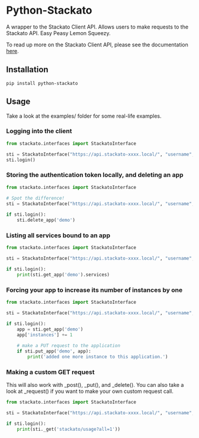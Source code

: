 Python-Stackato
===============

A wrapper to the Stackato Client API. Allows users to make requests to the Stackato API. Easy Peasy Lemon Squeezy.

To read up more on the Stackato Client API, please see the documentation [here](http://docs.stackato.com/api/client.html).

## Installation

    pip install python-stackato

## Usage

Take a look at the examples/ folder for some real-life examples.

### Logging into the client

```python
from stackato.interfaces import StackatoInterface

sti = StackatoInterface("https://api.stackato-xxxx.local/", "username", "password")
sti.login()
```

### Storing the authentication token locally, and deleting an app

```python
from stackato.interfaces import StackatoInterface

# Spot the difference!
sti = StackatoInterface("https://api.stackato-xxxx.local/", "username", "password", store_token=True)
    
if sti.login():
    sti.delete_app('demo')
```

### Listing all services bound to an app

```python
from stackato.interfaces import StackatoInterface

sti = StackatoInterface("https://api.stackato-xxxx.local/", "username", "password")

if sti.login():
    print(sti.get_app('demo').services)
```

### Forcing your app to increase its number of instances by one

```python
from stackato.interfaces import StackatoInterface

sti = StackatoInterface("https://api.stackato-xxxx.local/", "username", "password")

if sti.login():
    app = sti.get_app('demo')
    app['instances'] += 1
        
    # make a PUT request to the application
    if sti.put_app('demo', app):
        print('added one more instance to this application.')
```

### Making a custom GET request

This will also work with _post(), _put(), and _delete(). You can also take a look at _request() if you want to make your own custom request call.

```python
from stackato.interfaces import StackatoInterface

sti = StackatoInterface("https://api.stackato-xxxx.local/", "username", "password")

if sti.login():
    print(sti._get('stackato/usage?all=1'))
```
